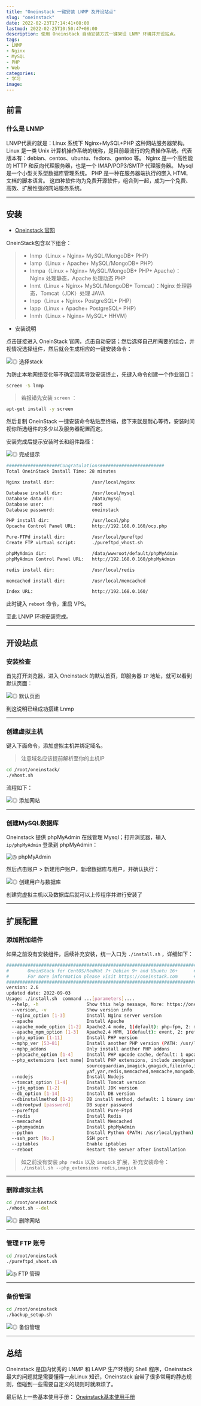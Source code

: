 ```yaml
---
title: "Oneinstack 一键安装 LNMP 及开设站点"
slug: "oneinstack"
date: 2022-02-23T17:14:41+08:00
lastmod: 2022-02-25T10:50:47+08:00
description: 使用 Oneinstack 自动安装方式一键架设 LNMP 环境并开设站点。
tags:
- LNMP
- Nginx
- MySQL
- PHP
- Web
categories:
- 学习
image: 
---
```


## 前言

### 什么是 LNMP
LNMP代表的就是：Linux 系统下 Nginx+MySQL+PHP 这种网站服务器架构。
Linux 是一类 Unix 计算机操作系统的统称，是目前最流行的免费操作系统。代表版本有：debian、centos、ubuntu、fedora、gentoo 等。
Nginx 是一个高性能的 HTTP 和反向代理服务器，也是一个 IMAP/POP3/SMTP 代理服务器。
Mysql 是一个小型关系型数据库管理系统。
PHP 是一种在服务器端执行的嵌入 HTML 文档的脚本语言。
这四种软件均为免费开源软件，组合到一起，成为一个免费、高效、扩展性强的网站服务系统。

<!--more-->

---

## 安装

- [Oneinstack 官网](https://oneinstack.com)

OneinStack包含以下组合：

> - lnmp（Linux + Nginx+ MySQL/MongoDB+ PHP）
> - lamp（Linux + Apache+ MySQL/MongoDB+ PHP）
> - lnmpa（Linux + Nginx+ MySQL/MongoDB+ PHP+ Apache）：Nginx 处理静态，Apache 处理动态 PHP
> - lnmt（Linux + Nginx+ MySQL/MongoDB+ Tomcat）：Nginx 处理静态，Tomcat（JDK）处理 JAVA
> - lnpp（Linux + Nginx+ PostgreSQL+ PHP）
> - lapp（Linux + Apache+ PostgreSQL+ PHP）
> - lnmh（Linux + Nginx+ MySQL+ HHVM）

- 安装说明

点击链接进入 OneinStack 官网，点击自动安装；然后选择自己所需要的组合，并视情况选择组件，然后就会生成相应的一键安装命令：

![◎ 选择stack](instack1.jpg)

为防止本地网络变化等不确定因素导致安装终止，先键入命令创建一个作业窗口：

```bash
screen -S lnmp
```

> 若报错先安装 `screen` ：

```bash
apt-get install -y screen
```

然后复制 OneinStack 一键安装命令粘贴至终端，接下来就是耐心等待，安装时间视你所选组件的多少以及服务器配置而定。

安装完成后提示安装时长和组件路径：

![◎ 完成提示](instack2.jpg)

```bash
####################Congratulations########################
Total OneinStack Install Time: 28 minutes

Nginx install dir:              /usr/local/nginx

Database install dir:           /usr/local/mysql
Database data dir:              /data/mysql
Database user:                  root
Database password:              oneinstack

PHP install dir:                /usr/local/php
Opcache Control Panel URL:      http://192.168.0.160/ocp.php

Pure-FTPd install dir:          /usr/local/pureftpd
Create FTP virtual script:      ./pureftpd_vhost.sh

phpMyAdmin dir:                 /data/wwwroot/default/phpMyAdmin
phpMyAdmin Control Panel URL:   http://192.168.0.160/phpMyAdmin

redis install dir:              /usr/local/redis

memcached install dir:          /usr/local/memcached

Index URL:                      http://192.168.0.160/
```

此时键入 `reboot` 命令，重启 VPS。

至此 LNMP 环境安装完成。

---

## 开设站点

### 安装检查

首先打开浏览器，进入 Oneinstack 的默认首页，即服务器 `IP` 地址，就可以看到默认页面：

![◎ 默认页面](instack3.jpg)

到这说明已经成功搭建 Lnmp

---

### 创建虚拟主机

键入下面命令，添加虚拟主机并绑定域名。

> 注意域名应该提前解析至你的主机IP

```bash
cd /root/oneinstack/
./vhost.sh
```

流程如下：

![◎ 添加网站](instack4.png)

---

### 创建MySQL数据库

Oneinstack 提供 phpMyAdmin 在线管理 Mysql；打开浏览器，输入 `ip/phpMyAdmin` 登录到 phpMyAdmin：

![◎ phpMyAdmin](instack5.jpg)

然后点击账户 > 新建用户账户，新增数据库与用户，并确认执行：

![◎ 创建用户与数据库](instack6.jpg)

创建完虚拟主机以及数据库后就可以上传程序并进行安装了

---

## 扩展配置

### 添加附加组件

如果之前没有安装组件，后续补充安装，统一入口为 `./install.sh` ，详细如下：

```bash
#######################################################################
#       OneinStack for CentOS/RedHat 7+ Debian 9+ and Ubuntu 16+      #
#       For more information please visit https://oneinstack.com      #
#######################################################################
version: 2.6
updated date: 2022-09-03
Usage: ./install.sh  command ...[parameters]....
  --help, -h                  Show this help message, More: https://oneinstack.com/auto
  --version, -v               Show version info
  --nginx_option [1-3]        Install Nginx server version
  --apache                    Install Apache
  --apache_mode_option [1-2]  Apache2.4 mode, 1(default): php-fpm, 2: mod_php
  --apache_mpm_option [1-3]   Apache2.4 MPM, 1(default): event, 2: prefork, 3: worker
  --php_option [1-11]         Install PHP version
  --mphp_ver [53~81]          Install another PHP version (PATH: /usr/local/php${mphp_ver})
  --mphp_addons               Only install another PHP addons
  --phpcache_option [1-4]     Install PHP opcode cache, default: 1 opcache
  --php_extensions [ext name] Install PHP extensions, include zendguardloader,ioncube,
                              sourceguardian,imagick,gmagick,fileinfo,imap,ldap,calendar,phalcon,
                              yaf,yar,redis,memcached,memcache,mongodb,swoole,xdebug
  --nodejs                    Install Nodejs
  --tomcat_option [1-4]       Install Tomcat version
  --jdk_option [1-2]          Install JDK version
  --db_option [1-14]          Install DB version
  --dbinstallmethod [1-2]     DB install method, default: 1 binary install
  --dbrootpwd [password]      DB super password
  --pureftpd                  Install Pure-Ftpd
  --redis                     Install Redis
  --memcached                 Install Memcached
  --phpmyadmin                Install phpMyAdmin
  --python                    Install Python (PATH: /usr/local/python)
  --ssh_port [No.]            SSH port
  --iptables                  Enable iptables
  --reboot                    Restart the server after installation
```

> 如之前没有安装 `php redis` 以及 `imagick` 扩展，补充安装命令： `./install.sh --php_extensions redis,imagick`

---

### 删除虚拟主机

```bash
cd /root/oneinstack
./vhost.sh --del
```

![◎ 删除网站](instack7.png)

---

### 管理 FTP 账号

```bash
cd /root/oneinstack
./pureftpd_vhost.sh
```

![◎ FTP 管理](instack8.png)

---

### 备份管理

```bash
cd /root/oneinstack
./backup_setup.sh
```

![◎ 备份管理](instack9.png)

---

## 总结

Oneinstack 是国内优秀的 LNMP 和 LAMP 生产环境的 Shell 程序，Oneinstack 最大的问题就是需要懂得一点Linux 知识，Oneinstack 自带了很多常用的静态规则，但碰到一些需要自定义的规则时就麻烦了。

最后贴上一些基本使用手册： [Oneinstack基本使用手册](https://oneinstack.com/install/)